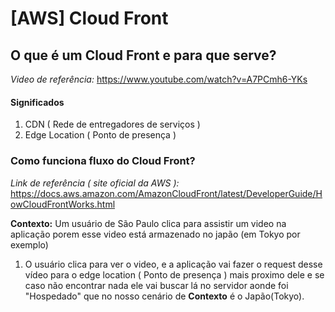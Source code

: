 # [AWS] Cloud Front

## O que é um Cloud Front e para que serve?

*Video de referência:* https://www.youtube.com/watch?v=A7PCmh6-YKs


#### Significados
  1. CDN ( Rede de entregadores de serviços )
  2. Edge Location ( Ponto de presença )

### Como funciona fluxo do Cloud Front?

*Link de referência ( site oficial da AWS ):* https://docs.aws.amazon.com/AmazonCloudFront/latest/DeveloperGuide/HowCloudFrontWorks.html

**Contexto:** Um usuário de São Paulo clica para assistir um video na aplicação porem esse video está armazenado no japão (em Tokyo por exemplo)

1. O usuário clica para ver o video, e a aplicação vai fazer o request desse vídeo para o edge location ( Ponto de presença ) mais proximo dele e se caso não encontrar nada ele vai buscar lá no servidor aonde foi "Hospedado" que no nosso cenário de **Contexto** é o Japão(Tokyo).



<!-- - Content Delivery Networks -> CDN
  - É uma "Rede de entregadores de serviços", a AWS coloca alguns Edge Locations em pontos especiais, que não são Data Centers, porem eles estão espalhados pelo mundo pra guardar conteúdo, com essa estratégia nós conseguimos diminuir a latencia e aumentar a velocidade.
- Baixa Latência e "Alta velocidade"
- Armazenamento temporário em Edge Locations
- Integra com outras soluções ( Shield,  WAF, S3... )
- http / https
- EX:
  - Slack
  - Netflix
  - S3 static website -->